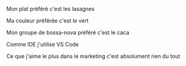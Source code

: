 Mon plat préféré c'est les lasagnes

Ma couleur préférée c'est le vert

Mon groupe de bossa-nova préféré c'est le caca

Comme IDE j'utilise VS Code

Ce que j'aime le plus dans le marketing c'est absolument rien du tout